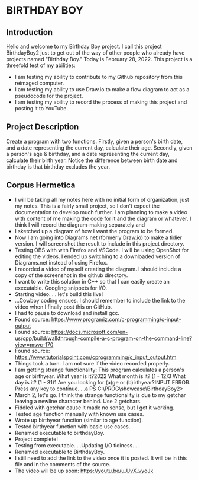 # BIRTHDAY BOY
## Introduction
Hello and welcome to my Birthday Boy project.
I call this project BirthdayBoy2 just to get out of the way of other people who already have projects named "Birthday Boy."
Today is February 28, 2022.
This project is a threefold test of my abilities:
 - I am testing my ability to contribute to my Github repository from this reimaged computer.
 - I am testing my ability to use Draw.io to make a flow diagram to act as a pseudocode for the project.
 - I am testing my ability to record the process of making this project and posting it to YouTube.

## Project Description
Create a program with two functions. 
Firstly, given a person's birth date, and a date representing the current day, calculate their age. 
Secondly, given a person's age & birthday, and a date representing the current day, calculate their birth year.
Notice the difference between birth date and birthday is that birthday excludes the year.

## Corpus Hermetica
 - I will be taking all my notes here with no initial form of organization, just my notes. This is a fairly small project, so I don't expect the documentation to develop much further. I am planning to make a video with content of me making the code for it and the diagram or whatever. I think I will record the diagram-making separately and 
 - I sketched up a diagram of how I want the program to be formed.
 - Now I am going into Diagrams.net (formerly Draw.io) to make a tidier version. I will screenshot the result to include in this project directory.
 - Testing OBS with with Firefox and VSCode. I will be using OpenShot for editing the videos. I ended up switching to a downloaded version of Diagrams.net instead of using Firefox.
 - I recorded a video of myself creating the diagram. I should include a copy of the screenshot in the github directory.
 - I want to write this solution in C++ so that I can easily create an executable. Googling snippets for I/O.
 - Starting video. . . let's build this live!
 - ...Cowboy coding ensues. I should remember to include the link to the video when I finally post this on GitHub.
 - I had to pause to download and install gcc.
 - Found source: https://www.programiz.com/c-programming/c-input-output
 - Found source: https://docs.microsoft.com/en-us/cpp/build/walkthrough-compile-a-c-program-on-the-command-line?view=msvc-170
 - Found source: https://www.tutorialspoint.com/cprogramming/c_input_output.htm
 - Things took a turn. I am not sure if the video recorded properly.
 - I am getting strange functionality:
    This program calculates a person's age or birthyear.
    What year is it?2022
    What month is it? (1 - 12)3
    What day is it? (1 - 31)1
    Are you looking for (a)ge or (b)irthyear?INPUT ERROR. Press any key to continue. . .a
    PS C:\PROG\showcase\BirthdayBoy2> 
 - March 2, let's go. I think the strange functionality is due to my getchar leaving a newline character behind. Use 2 getchars.
 - Fiddled with getchar cause it made no sense, but I got it working.
 - Tested age function manually with known use cases.
 - Wrote up birthyear function (similar to age function).
 - Tested birthyear function with basic use cases.
 - Renamed executable to birthdayBoy.
 - Project complete!
 - Testing from executable. . .Updating I/O tidiness. . .
 - Renamed executable to BirthdayBoy.
 - I still need to add the link to the video once it is posted. It will be in this file and in the comments of the source.
 - The video will be up soon:  https://youtu.be/u_UvX_vyqJk